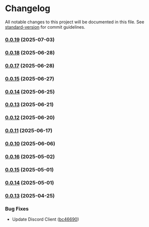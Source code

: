 # Changelog

All notable changes to this project will be documented in this file. See [standard-version](https://github.com/conventional-changelog/standard-version) for commit guidelines.

### [0.0.19](https://github.com/Hiroshi025/Nebura-AI/compare/v0.0.18...v0.0.19) (2025-07-03)

### [0.0.18](https://github.com/Hiroshi025/Nebura-AI/compare/v0.0.17...v0.0.18) (2025-06-28)

### [0.0.17](https://github.com/Hiroshi025/Nebura-AI/compare/v0.0.16...v0.0.17) (2025-06-28)

### [0.0.15](https://github.com/Hiroshi025/Nebura-AI/compare/v0.0.16...v0.0.15) (2025-06-27)

### [0.0.14](https://github.com/Hiroshi025/Nebura-AI/compare/v0.0.16...v0.0.14) (2025-06-25)

### [0.0.13](https://github.com/Hiroshi025/Nebura-AI/compare/v0.0.16...v0.0.13) (2025-06-21)

### [0.0.12](https://github.com/Hiroshi025/Nebura-AI/compare/v0.0.16...v0.0.12) (2025-06-20)

### [0.0.11](https://github.com/Hiroshi025/Nebura-AI/compare/v0.0.16...v0.0.11) (2025-06-17)

### [0.0.10](https://github.com/Hiroshi025/Nebura-AI/compare/v0.0.16...v0.0.10) (2025-06-06)

### [0.0.16](https://github.com/Hiroshi025/Nebura-AI/compare/v0.0.15...v0.0.16) (2025-05-02)

### [0.0.15](https://github.com/Hiroshi025/Nebura-AI/compare/v0.0.14...v0.0.15) (2025-05-01)

### [0.0.14](https://github.com/Hiroshi025/Nebura-AI/compare/v0.0.13...v0.0.14) (2025-05-01)

### [0.0.13](https://github.com/Hiroshi025/Nebura-AI/compare/v0.0.12...v0.0.13) (2025-04-25)


### Bug Fixes

* Update Discord Client ([bc46690](https://github.com/Hiroshi025/Nebura-AI/commit/bc46690a8a41bfd61ab21e76692a1b5bf65844a7))
